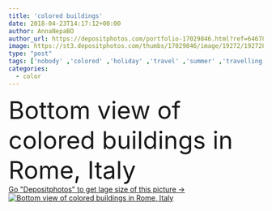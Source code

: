 ```yaml
---
title: 'colored buildings'
date: 2018-04-23T14:17:12+00:00
author: AnnaNepaBO
author_url: https://depositphotos.com/portfolio-17029846.html?ref=64678756
image: https://st3.depositphotos.com/thumbs/17029846/image/19272/192728968/api_thumb_450.jpg?forcejpeg=true
type: "post"
tags: ['nobody' ,'colored' ,'holiday' ,'travel' ,'summer' ,'travelling' ,'european' ,'antique' ,'old' ,'architecture' ,'city' ,'urban' ,'culture' ,'italy' ,'italian' ,'tourism' ,'landmark' ,'famous' ,'ancient' ,'europe' ,'vacation' ,'historic' ,'trip' ,'buildings' ,'historical' ,'place' ,'rome' ,'touristic' ,'destination' ,'weekend' ,'summertime' ,'Bottom View' ]
categories: 
  - color
---
```

<div aling="center">
            <font size="60"> Bottom view of colored buildings in Rome, Italy</font>   
</div>
<div>
    <a href='https://st3.depositphotos.com/thumbs/17029846/image/19272/192728968/api_thumb_450.jpg?forcejpeg=true?ref=64678756' target=_blank > Go "Depositphotos" to get lage size of this picture ->
        <img href='https://st3.depositphotos.com/thumbs/17029846/image/19272/192728968/api_thumb_450.jpg?forcejpeg=true?ref=64678756' src='https://st3.depositphotos.com/17029846/19272/i/950/depositphotos_192728968-stock-photo-colored-buildings.jpg?forcejpeg=true' alt='Bottom view of colored buildings in Rome, Italy' >
    </a>
</div>
